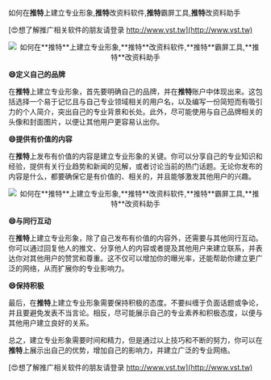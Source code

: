 如何在**推特**上建立专业形象,**推特**改资料软件,**推特**霸屏工具,**推特**改资料助手

[😍想了解推广相关软件的朋友请登录 http://www.vst.tw](http://www.vst.tw)

 <center><img src="https://vst.tw/MP4/tuiguang/png/1.png" alt="如何在**推特**上建立专业形象,**推特**改资料软件,**推特**霸屏工具,**推特**改资料助手"></center>

**😄定义自己的品牌**

在**推特**上建立专业形象，首先要明确自己的品牌，并在**推特**账户中体现出来。这包括选择一个易于记忆且与自己专业领域相关的用户名，以及编写一份简短而有吸引力的个人简介，突出自己的专业背景和长处。此外，尽可能使用与自己品牌相关的头像和封面图片，以便让其他用户更容易认出你。

**😄提供有价值的内容**

在**推特**上发布有价值的内容是建立专业形象的关键。你可以分享自己的专业知识和经验，提供有关行业趋势和新闻的见解，或者讨论当前的热门话题。无论你发布的内容是什么，都要确保它是有价值的、相关的，并且能够激发其他用户的兴趣。

 <center><img src="https://vst.tw/MP4/tuiguang/png/8.png" alt="如何在**推特**上建立专业形象,**推特**改资料软件,**推特**霸屏工具,**推特**改资料助手"></center>

**😄与同行互动**

在**推特**上建立专业形象，除了自己发布有价值的内容外，还需要与其他同行互动。你可以通过回复他人的推文、分享他人的内容或者提及其他用户来建立联系，并表达你对其他用户的赞赏和尊重。这不仅可以增加你的曝光率，还能帮助你建立更广泛的网络，从而扩展你的专业影响力。

**😄保持积极**

最后，在**推特**上建立专业形象需要保持积极的态度。不要纠缠于负面话题或争论，并且要避免发表不当言论。相反，尽可能展示自己的专业素养和积极态度，以便与其他用户建立良好的关系。

总之，建立专业形象需要时间和精力，但是通过以上技巧和不断的努力，你可以在**推特**上展示出自己的优势，增加自己的影响力，并建立广泛的专业网络。

[😍想了解推广相关软件的朋友请登录 http://www.vst.tw](http://www.vst.tw)



